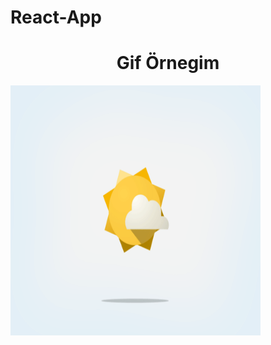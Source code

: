 # React-App
<h1 align="center">Gif Örnegim</h1>
<p><img align="left" src="https://github.com/Burhan2239/React-App/blob/main/BitterDamagedJapanesebeetle-size_restricted%20(1).gif" width="400" height="400"/>
